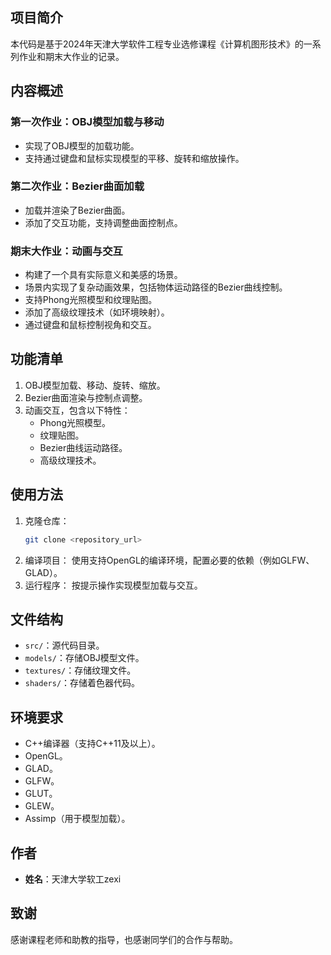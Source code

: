 ## 项目简介
本代码是基于2024年天津大学软件工程专业选修课程《计算机图形技术》的一系列作业和期末大作业的记录。

## 内容概述

### 第一次作业：OBJ模型加载与移动
- 实现了OBJ模型的加载功能。
- 支持通过键盘和鼠标实现模型的平移、旋转和缩放操作。

### 第二次作业：Bezier曲面加载
- 加载并渲染了Bezier曲面。
- 添加了交互功能，支持调整曲面控制点。

### 期末大作业：动画与交互
- 构建了一个具有实际意义和美感的场景。
- 场景内实现了复杂动画效果，包括物体运动路径的Bezier曲线控制。
- 支持Phong光照模型和纹理贴图。
- 添加了高级纹理技术（如环境映射）。
- 通过键盘和鼠标控制视角和交互。

## 功能清单
1. OBJ模型加载、移动、旋转、缩放。
2. Bezier曲面渲染与控制点调整。
3. 动画交互，包含以下特性：
   - Phong光照模型。
   - 纹理贴图。
   - Bezier曲线运动路径。
   - 高级纹理技术。

## 使用方法
1. 克隆仓库：
   ```bash
   git clone <repository_url>
   ```
2. 编译项目：
   使用支持OpenGL的编译环境，配置必要的依赖（例如GLFW、GLAD）。
3. 运行程序：
   按提示操作实现模型加载与交互。

## 文件结构
- `src/`：源代码目录。
- `models/`：存储OBJ模型文件。
- `textures/`：存储纹理文件。
- `shaders/`：存储着色器代码。

## 环境要求
- C++编译器（支持C++11及以上）。
- OpenGL。
- GLAD。
- GLFW。
- GLUT。
- GLEW。
- Assimp（用于模型加载）。

## 作者
- **姓名**：天津大学软工zexi

## 致谢
感谢课程老师和助教的指导，也感谢同学们的合作与帮助。
